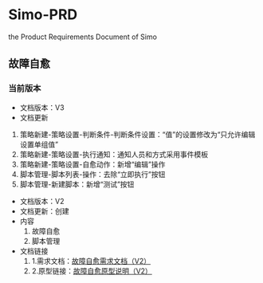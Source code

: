 # Simo-PRD
the Product Requirements Document of Simo

**故障自愈**
------------------------------------------
### 当前版本
* 文档版本：V3
* 文档更新
1. 策略新建-策略设置-判断条件-判断条件设置：“值”的设置修改为“只允许编辑设置单组值”
2. 策略新建-策略设置-执行通知：通知人员和方式采用事件模板
3. 策略新建-策略设置-自愈动作：新增“编辑”操作
4. 脚本管理-脚本列表-操作：去除“立即执行”按钮
5. 脚本管理-新建脚本：新增“测试”按钮





* 文档版本：V2
* 文档更新：创建
* 内容
  1. 故障自愈
  2. 脚本管理
* 文档链接
  1. 1.需求文档：[故障自愈需求文档（V2）](https://github.com/chy1994/Simo-PRD/blob/%E6%95%85%E9%9A%9C%E8%87%AA%E6%84%88/SIMO%20%E6%95%85%E9%9A%9C%E8%87%AA%E6%84%88%E9%9C%80%E6%B1%82%E6%96%87%E6%A1%A3%EF%BC%88V2%EF%BC%89.docx)
  2. 2.原型链接：[故障自愈原型说明（V2）](https://github.com/chy1994/Simo-PRD/blob/%E6%95%85%E9%9A%9C%E8%87%AA%E6%84%88/%E6%95%85%E9%9A%9C%E8%87%AA%E6%84%88%E5%8E%9F%E5%9E%8B%E8%AF%B4%E6%98%8E.rp)
 
  
     
